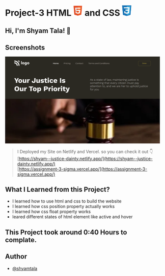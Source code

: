 # Project-3 HTML <img src="./screenshot/1.png" width="30"> and CSS <img src="./screenshot/css1.png" width="30">

## Hi, I'm Shyam Tala! 👋


## Screenshots

![App Screenshot](./screenshot/Screenshot%20(75).png)

>I Deployed my Site on Netlify and Vercel. so you can check it out 👇
<br> [https://shyam--justice-dainty.netlify.app/](https://shyam--justice-dainty.netlify.app/)
<br> [https://assignment-3-sigma.vercel.app/](https://assignment-3-sigma.vercel.app/)

## What I Learned from this Project?

 - I learned how to use html and css to build the website
 - I learned how css position property actually works
 - I learned how css float property works
 - leared different states of html element like active and hover



## This Project took around 0:40 Hours to complate.

## Author

- [@shyamtala](https://github.com/shyamtala003)

